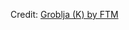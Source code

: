 <div id="observablehq-groblja_header-44d0bcf7"></div>
<div id="observablehq-groblja_plot-44d0bcf7"></div>
<div id="observablehq-groblja_tekst2-44d0bcf7"></div>
<p>Credit: <a href="https://observablehq.com/d/623145465ad87736">Groblja (K) by FTM</a></p>

<link rel="stylesheet" href="https://cdn.jsdelivr.net/npm/@observablehq/inspector@5/dist/inspector.css">
<script type="module">
import {Runtime, Inspector} from "https://cdn.jsdelivr.net/npm/@observablehq/runtime@5/dist/runtime.js";
import define from "https://api.observablehq.com/d/623145465ad87736.js?v=4";
new Runtime().module(define, name => {
  if (name === "groblja_header") return new Inspector(document.querySelector("#observablehq-groblja_header-44d0bcf7"));
  if (name === "groblja_plot") return new Inspector(document.querySelector("#observablehq-groblja_plot-44d0bcf7"));
  if (name === "groblja_tekst2") return new Inspector(document.querySelector("#observablehq-groblja_tekst2-44d0bcf7"));
});
</script>
